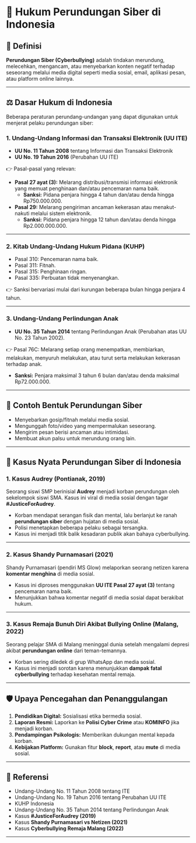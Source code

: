 # 📜 Hukum Perundungan Siber di Indonesia

## 📌 Definisi
**Perundungan Siber (Cyberbullying)** adalah tindakan merundung, melecehkan, mengancam, atau menyebarkan konten negatif terhadap seseorang melalui media digital seperti media sosial, email, aplikasi pesan, atau platform online lainnya.  

---

## ⚖️ Dasar Hukum di Indonesia
Beberapa peraturan perundang-undangan yang dapat digunakan untuk menjerat pelaku perundungan siber:

### 1. **Undang-Undang Informasi dan Transaksi Elektronik (UU ITE)**
- **UU No. 11 Tahun 2008** tentang Informasi dan Transaksi Elektronik  
- **UU No. 19 Tahun 2016** (Perubahan UU ITE)  

👉 Pasal-pasal yang relevan:
- **Pasal 27 ayat (3):** Melarang distribusi/transmisi informasi elektronik yang memuat penghinaan dan/atau pencemaran nama baik.  
  - **Sanksi:** Pidana penjara hingga 4 tahun dan/atau denda hingga Rp750.000.000.  
- **Pasal 29:** Melarang pengiriman ancaman kekerasan atau menakut-nakuti melalui sistem elektronik.  
  - **Sanksi:** Pidana penjara hingga 12 tahun dan/atau denda hingga Rp2.000.000.000.

---

### 2. **Kitab Undang-Undang Hukum Pidana (KUHP)**
- Pasal 310: Pencemaran nama baik.  
- Pasal 311: Fitnah.  
- Pasal 315: Penghinaan ringan.  
- Pasal 335: Perbuatan tidak menyenangkan.  

👉 Sanksi bervariasi mulai dari kurungan beberapa bulan hingga penjara 4 tahun.

---

### 3. **Undang-Undang Perlindungan Anak**
- **UU No. 35 Tahun 2014** tentang Perlindungan Anak (Perubahan atas UU No. 23 Tahun 2002).  

👉 Pasal 76C: Melarang setiap orang menempatkan, membiarkan, melakukan, menyuruh melakukan, atau turut serta melakukan kekerasan terhadap anak.  
  - **Sanksi:** Penjara maksimal 3 tahun 6 bulan dan/atau denda maksimal Rp72.000.000.

---

## 🚨 Contoh Bentuk Perundungan Siber
- Menyebarkan gosip/fitnah melalui media sosial.  
- Mengunggah foto/video yang mempermalukan seseorang.  
- Mengirim pesan berisi ancaman atau intimidasi.  
- Membuat akun palsu untuk merundung orang lain.  

---

## 🧾 Kasus Nyata Perundungan Siber di Indonesia

### 1. **Kasus Audrey (Pontianak, 2019)**
Seorang siswi SMP berinisial **Audrey** menjadi korban perundungan oleh sekelompok siswi SMA. Kasus ini viral di media sosial dengan tagar **#JusticeForAudrey**.  
- Korban mendapat serangan fisik dan mental, lalu berlanjut ke ranah **perundungan siber** dengan hujatan di media sosial.  
- Polisi menetapkan beberapa pelaku sebagai tersangka.  
- Kasus ini menjadi titik balik kesadaran publik akan bahaya cyberbullying.

---

### 2. **Kasus Shandy Purnamasari (2021)**
Shandy Purnamasari (pendiri MS Glow) melaporkan seorang netizen karena **komentar menghina** di media sosial.  
- Kasus ini diproses menggunakan **UU ITE Pasal 27 ayat (3)** tentang pencemaran nama baik.  
- Menunjukkan bahwa komentar negatif di media sosial dapat berakibat hukum.

---

### 3. **Kasus Remaja Bunuh Diri Akibat Bullying Online (Malang, 2022)**
Seorang pelajar SMA di Malang meninggal dunia setelah mengalami depresi akibat **perundungan online** dari teman-temannya.  
- Korban sering diledek di grup WhatsApp dan media sosial.  
- Kasus ini menjadi sorotan karena menunjukkan **dampak fatal cyberbullying** terhadap kesehatan mental remaja.

---

## 🛡️ Upaya Pencegahan dan Penanggulangan
1. **Pendidikan Digital:** Sosialisasi etika bermedia sosial.  
2. **Laporan Resmi:** Laporkan ke **Polisi Cyber Crime** atau **KOMINFO** jika menjadi korban.  
3. **Pendampingan Psikologis:** Memberikan dukungan mental kepada korban.  
4. **Kebijakan Platform:** Gunakan fitur **block**, **report**, atau **mute** di media sosial.  

---

## 📖 Referensi
- Undang-Undang No. 11 Tahun 2008 tentang ITE  
- Undang-Undang No. 19 Tahun 2016 tentang Perubahan UU ITE  
- KUHP Indonesia  
- Undang-Undang No. 35 Tahun 2014 tentang Perlindungan Anak  
- Kasus **#JusticeForAudrey (2019)**  
- Kasus **Shandy Purnamasari vs Netizen (2021)**  
- Kasus **Cyberbullying Remaja Malang (2022)**  

--- 
